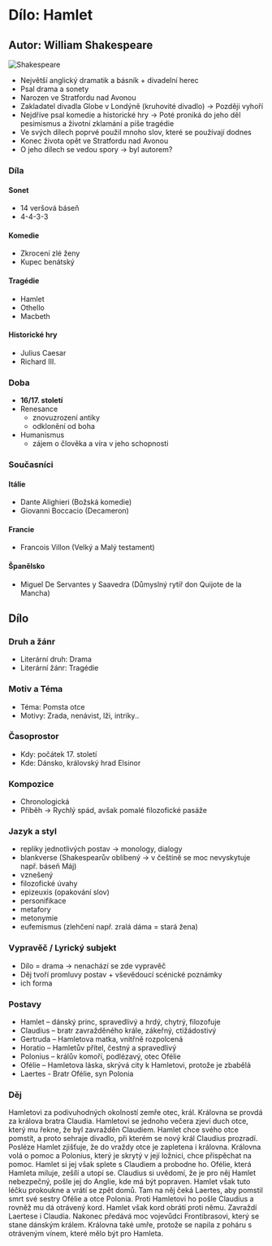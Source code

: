 # Dílo: Hamlet
## Autor: William Shakespeare
![Shakespeare](https://github.com/marvalkrystof/Jecna-Maturita-2023/assets/84131825/00a5e984-644f-42d9-bd37-997b49251983)

- Největší anglický dramatik a básník + divadelní herec
- Psal drama a sonety
- Narozen ve Stratfordu nad Avonou
- Zakladatel divadla Globe v Londýně (kruhovité divadlo) -> Později vyhoří
- Nejdříve psal komedie a historické hry -> Poté proniká do jeho děl pesimismus a životní zklamání a píše tragédie
- Ve svých dílech poprvé použil mnoho slov, které se používají dodnes
- Konec života opět ve Stratfordu nad Avonou
- O jeho dílech se vedou spory -> byl autorem?

### Díla

#### Sonet
- 14 veršová báseň
- 4-4-3-3

#### Komedie
- Zkrocení zlé ženy
- Kupec benátský
#### Tragédie
- Hamlet
- Othello
- Macbeth
#### Historické hry
- Julius Caesar
- Richard III.

### Doba 
- **16/17. století**
- Renesance
    - znovuzrození antiky
    - odklonění od boha 
- Humanismus
    - zájem o člověka a víra v jeho schopnosti 

### Současníci

#### Itálie
- Dante Alighieri (Božská komedie)
- Giovanni Boccacio (Decameron)
#### Francie 
- Francois Villon (Velký a Malý testament)
#### Španělsko
- Miguel De Servantes y Saavedra (Důmyslný rytíř don Quijote de la Mancha)

## Dílo

### Druh a žánr
- Literární druh: Drama
- Literární žánr: Tragédie

### Motiv a Téma
- Téma: Pomsta otce
- Motivy: Zrada, nenávist, lži, intriky..

### Časoprostor
- Kdy: počátek 17. století
- Kde: Dánsko, královský hrad Elsinor
### Kompozice
- Chronologická
- Příběh -> Rychlý spád, avšak pomalé filozofické pasáže

### Jazyk a styl
- repliky jednotlivých postav -> monology, dialogy
- blankverse (Shakespearův oblíbený -> v češtině se moc nevyskytuje např. báseň Máj)
- vznešený
- filozofické úvahy
- epizeuxis (opakování slov)
- personifikace
- metafory
- metonymie
- eufemismus (zlehčení např. zralá dáma = stará žena)
### Vypravěč / Lyrický subjekt
- Dílo = drama -> nenachází se zde vypravěč
- Děj tvoří promluvy postav + vševědoucí scénické poznámky
- ich forma

### Postavy
- Hamlet – dánský princ, spravedlivý a hrdý, chytrý, filozofuje
- Claudius – bratr zavražděného krále, zákeřný, ctižádostivý
- Gertruda – Hamletova matka, vnitřně rozpolcená
- Horatio – Hamletův přítel, čestný a spravedlivý
- Polonius – králův komoří, podlézavý, otec Ofélie
- Ofélie – Hamletova láska, skrývá city k Hamletovi, protože je zbabělá
- Laertes - Bratr Ofélie, syn Polonia

### Děj
Hamletovi za podivuhodných okolností zemře otec, král. Královna se provdá za králova bratra Claudia. Hamletovi se jednoho večera zjeví duch otce, který mu řekne, že byl zavražděn Claudiem. Hamlet chce svého otce pomstít, a proto sehraje divadlo, při kterém se nový král Claudius prozradí. Posléze Hamlet zjišťuje, že do vraždy otce je zapletena i královna. Královna volá o pomoc a Polonius, který je skrytý v její ložnici, chce přispěchat na pomoc. Hamlet si jej však splete s Claudiem a probodne ho. Ofélie, která Hamleta miluje, zešílí a utopí se. Claudius si uvědomí, že je pro něj Hamlet nebezpečný, pošle jej do Anglie, kde má být popraven. Hamlet však tuto léčku prokoukne a vrátí se zpět domů. Tam na něj čeká Laertes, aby pomstil smrt své sestry Ofélie a otce Polonia. Proti Hamletovi ho pošle Claudius a rovněž mu dá otrávený kord. Hamlet však kord obrátí proti němu. Zavraždí Laertese i Claudia. Nakonec předává moc vojevůdci Frontibrasovi, který se stane dánským králem. Královna také umře, protože se napila z poháru s otráveným vínem, které mělo být pro Hamleta.
